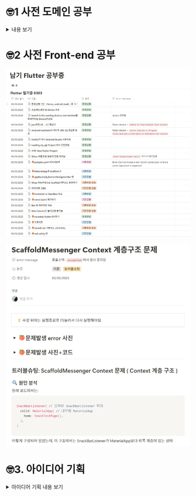 

# 🤓1 사전 도메인 공부

<details>
<summary>내용 보기</summary>
<div markdown="1">



## 😮1.1 갤럭시 워치 사용가능 기술

> 삼성이 공식적으로 제공하는 개발자 접근 가능 API만 사용할 수 있다.
> 
1. **알림 관련 API**
2. **타일/위젯 API :** 빠른 정보 확인용 인터페이스 제작
3. **입력 처리 API :** 터치, 제스처, 버튼 입력, 음성 명령(stt)
4. ⭐**센서 데이터 접근 API**
    - ⭐가속도 센서, 가속도, 자이로, 기압, 조도, 심박수
    - 실시간 및 히스토리 데이터 모두 접근 가능
5. 🆘**피트니스/건강 데이터 접근 API `Kotlin`**
    - 🆘 심전도, 체온, 산소포화도 호출
    - 운동 기록, 칼로리 소모량, 활동 패턴 등
    - Health Connect API나 Samsung Health API 통해 접근

## 😮1.2 핀테크 기술정리

### 🍑1.2.1 `PG사 API` 개념정리

- **정의**: 온라인 결제를 위한 기술적 기반과 금융기관 연결을 제공하는 회사
- **예시**: 토스페이먼츠(구 LG유플러스), KG이니시스, 나이스페이먼츠 등
- **핵심 가치**: 기술적 연결성 (다양한 결제수단 통합)
- **다중 결제수단 지원**: 토스페이먼츠 같은 PG사는 거의 모든 국내 카드사, 은행계좌, 간편결제 등을 지원함
- **통합 인터페이스**: 개발자는 하나의 API로 다양한 결제수단 사용 가능
- **자금 흐름**:
    - 고객 → (카드사/은행) → PG사 → 판매자 계좌
- 실제 예시:
    - 앱에서 결제 요청 시 토스페이먼츠 API 호출
    - 사용자가 KB국민카드로 결제 선택
    - 토스페이먼츠가 KB카드사와 통신하여 결제 처리
    - 결제 완료 후 판매자에게 통보
    - 정산일에 판매자 계좌로 금액 입금
- PG사 API로 가능한 것들
    - **다양한 은행/카드사 결제**: 신한, 국민, 우리 등 모든 은행 및 카드 결제 가능
    - **간편결제 수단**: 네이버페이, 카카오페이, 삼성페이 등 통합 지원
    - **해외카드 결제**: VISA, MasterCard 등 해외카드 결제도 가능
    - **가상계좌 발급**: 일회성 입금용 가상계좌 발급 가능

### 🍑1.2.2 `간편결제` 개념정리

- **정의**: 사용자의 결제 정보(카드, 계좌)를 미리 등록해두고 비밀번호나 생체인증으로 쉽게 결제할 수 있는 서비스
- **예시**: 네이버페이, 카카오페이, 삼성페이, 토스 간편결제 등
- **핵심 가치**: 편의성 (복잡한 결제 과정 생략)
1. **간편결제 서비스도 PG 기능 구현**:
    - 카카오페이는 자체 PG 기능을 갖추고 있음
    - 네이버페이는 자체 PG 기능 + 외부 PG사 병행
2. **대기업의 사업 확장**:
    - 토스는 '토스 간편결제'(간편결제 서비스)와 '토스페이먼츠'(PG사)를 모두 운영
    - 네이버도 네이버페이(간편결제)와 네이버파이낸셜(금융 서비스)을 운영
3. **기술적 구현 방식**:
    - 간편결제 서비스들은 내부적으로 PG사 기능을 사용하거나 외부 PG사와 제휴
    - 앱 개발자 입장에서는 둘 다 API로 연동한다는 점은 비슷

> 개발 시 일반적으로 먼저 PG사 연동을 구현하고, 그 위에 간편결제 옵션을 추가하는 방식으로 진행함. 예를 들어 토스페이먼츠 API를 연동하면 그 안에서 카카오페이, 네이버페이 등의 간편결제 옵션을 함께 제공받을 수 있음.
> 
- 토스페이먼츠 API로 카카오페이 결제시 구조
    - **단일 PG 사용**: 토스페이먼츠 PG만 사용함. 카카오페이는 여기서 '결제수단'으로 취급됨
    - **서비스 흐름**:
        1. 앱 → 토스페이먼츠 API 호출
        2. 토스페이먼츠 → 결제창에 카카오페이 옵션 표시
        3. 사용자가 카카오페이 선택
        4. 토스페이먼츠 → 카카오페이와 연동된 결제 진행
        5. 결제 완료 후 → 토스페이먼츠가 앱에 결과 전달

### 🍑1.2.3 `PG사 API` 그리고 `다중은행 계좌 간 송금`의 차이점

- **용도의 차이**:
    - **PG사 API**: 주로 상품/서비스 구매를 위한 결제 처리용
    - **다중은행 계좌 간 송금**: 개인 간 또는 기업 간 단순 자금 이체용
- **프로세스 차이**:
    - **PG사 결제**: 구매자 → PG사 → 판매자 (판매자는 정산을 받음)
    - **계좌 간 송금**: 송금자 → 수취인 (직접 이체)
- **정산 차이**:
    - **PG사**: 일정 주기로 정산 (일괄 처리)
    - **계좌 송금**: 즉시 이체 (실시간 처리)


### 🍑1.2.4 핀테크 기술 난이도 정리

#### 🥑기본🥑

- 결제 API
    - PG사 API 연동 (토스) : 구매자 → PG사 → 판매자 (판매자는 정산을 받음)
    - 결제프로세스 : 결제요청, 승인, 취소
    - 간단한 QR코드 결제 시스템
- 예산 관리 도구
    - 기부금 세금공제 계산기

#### 🥑중간🥑

- 다중은행 계좌 간 송금
    - 
- 간편결제
    - 생체인식 결제 연동
    - 원터치 결제 구현
    - 정기결제/구독형 기부
- 오픈뱅킹 API
    - 계좌 연결 및 잔액 조회
    - 계좌이체 기능
- 가상계좌 발급
    - 기부금 모금을 위한 가상계좌
    - 기부금 입금 확인 자동화
    - 기부금 정산 프로세스
- 금융데이터 연동
    - 신용정보 조회 연동
    - 소득/지출, 카드사용내역 등 분석 및 기부 추천

#### 🥑하드코어🥑

- 다중인증 MFA 구현
    - **개념**: 두 가지 이상의 서로 다른 인증 수단을 조합해 보안을 강화하는 방식
    - **구현 방법**:
        - 지식 기반(비밀번호) + 소유 기반(OTP/인증앱) + 생체 기반(지문/얼굴) 조합
        - Flutter에서는 local_auth 패키지로 생체인증, otp 패키지로 일회용 코드 구현 가능
    - **실제 예**: 카카오뱅크 로그인 시 비밀번호 입력 후 지문/패턴 추가 인증
- 전자서명 및 암호화 처리
    - **개념**: 디지털 환경에서 문서/거래의 진위성과 무결성을 보장하는 기술
    - **구현 방법**:
        - 공개키/개인키 기반 RSA, ECC 암호화 알고리즘 활용
        - Flutter에서 pointycastle, encrypt 패키지로 구현 가능
        - 중요 데이터 전송 시 end-to-end 암호화 적용
    - **실제 예**: 전자계약서 서명, 인증서 기반 뱅킹 로그인, 중요 금융정보 암호화
- FDS 이상거래 탐지 시스템
    - **개념**: 비정상적인 금융 거래 패턴을 실시간으로 감지하여 사기/도용 방지
    - **구현 방법**:
        - 사용자 행동 패턴 분석 (위치, 시간, 금액, 빈도 등)
        - 머신러닝 알고리즘으로 이상치 탐지
        - 위험 점수(Risk Score) 기반 알림/차단 시스템
    - **실제 예**: 평소와 다른 지역에서 고액 결제 시도할 때 추가 인증 요구
- KYC 고객확인제도 프로세스
    - **개념**: 금융 서비스 이용자의 신원을 확인하고 검증하는 법적 의무 절차
    - **구현 방법**:
        - 신분증 진위 확인 (OCR + 진위확인 API)
        - 얼굴 인식 대조 (본인/신분증 일치 여부)
        - 실명계좌 인증 (소액이체 검증)
    - **실제 예**: 토스 가입 시 신분증 촬영 및 실명 계좌 인증 과정
- ~~AML 자금세탁방지 모니터링~~
- ~~법적 컴플라이언스 자동화~~
- ~~블록체인기반 NFT 기부 증명서 발급~~
- ~~블록체인기반 스마트 컨트랙트 기부 자동화~~

</div>
</details>


# 🤓2 사전 Front-end 공부

![alt text](image.png)

![alt text](image-1.png)


# 🤓3. 아이디어 기획


<details>
<summary> 아이디어 기획 내용 보기</summary>
<div markdown="1">

<details>
<summary>해상 안전 + 보험 원스톱 서비스</summary>
<div markdown="1">


## 😮3.1 해상안전 + 보험 원스톱서비스

### 1. 🍉서비스 개요

해양 활동 시 **안전**을 최우선으로 고려하며 보험 및 **응급상황** 대응을 통합적으로 제공하는 **핀테크** 서비스. 

사용자가 해양 활동 전 **안전체크리스트** 작성부터 실시간 **기상정보 확인**, 간편 **보험** 가입, **사고 발생** 시 신속한 대응까지 원스톱으로 제공함.

### 2. 🍉핵심 가치

1. **안전성** - 사전 체크리스트와 실시간 정보로 안전한 해양활동 지원
2. **편의성** - 복잡한 해양정보와 보험가입 절차를 간소화
3. **신속성** - 응급상황 발생 시 빠른 대응과 구조 요청 지원
4. **맞춤형** - 활동 유형과 지역에 따른 맞춤형 정보 제공

### 3. 🍉타겟 사용자

- 낚시꾼
- 해양 레저스포츠 참여자 (서핑, 스쿠버다이빙, 요트 등)
- 해안가 활동 참여자

### 🍇해상 안전체크리스트 작성 기능

- 활동별 맞춤형 안전체크리스트 제공
- 안전수칙 준수 인증 및 활동 로그 기록

### 🍇정보 제공 기능

- 🥑API
    - **기상청 오픈 API**
        - 해상특보 API (실시간 기상 경보/주의보)
        - 해양기상부이 관측 API (실시간 해상 상태)
        - 레이더영상 API (기상 상황 시각화)
    - **국립해양조사원 API**
        - 조위 관측소 API (조석표/물때 정보)
        - 해양관측 API (종합적인 해양 상태)
    - **카카오맵 API** 또는 **네이버맵 API**
        - 지도 시각화 및 위치 기반 서비스
        - 하나만 선택해도 충분함
    - **해양경찰청 API**
        - 해상구조함정 위치정보 API (실시간 구조함정 위치)
- 실시간 해상특보, 조석표, 날씨 통합 대시보드
- 위치 기반 해역별 위험도 평가 및 예측
- 사용자 맞춤형 기상경보 및 주의보 알림
- 해상 통신 가능 구역/불가 구역 지도 제공

### 🍇보험 기능

- 🥑API
    - **토스페이먼츠 API**
        - 결제 처리 (보험료 결제)
        - 가상계좌 발급 및 관리
    - **인슈어테크 플랫폼 API** (레몬클립 등)
        - 보험 상품 정보 및 가입 연동
        - 대안: 특정 보험사 1-2곳과 직접 제휴
    - **오픈뱅킹 API**
        - 계좌 조회 및 관리 (보험금 수령 계좌)
- 활동별 일일 안전보험 간편 가입/결제
- 보험료 자동결제 및 가상계좌 활용 정산 시스템 (어려울듯)
- 실시간 보험 가입 내역 확인
- 보험금 청구 간소화 프로세스 (앱 내 청구서 작성)

### 🍇사고 신고 기능

- 🥑API
    - **해양경찰청 API** 또는 **119 안전센터 API**
        - 신고 접수 연동 (가능한 경우)
        - 대안: 자동 신고는 어려울 수 있으므로 신고 정보 구성 후 전화 연결
    - **카카오맵 API** 또는 **네이버맵 API**
        - 위치 추적 및 공유
        - 구조함정/안전시설 위치 표시
- 갤럭시워치 센서 기반 낙수 감지
- 사고 발생시 가까운 해경/보험사 동시 신고
- 사고 발생시 핸드폰에서 실시간 구조함정위치, 응급처치 가이드 제공
- 최종 위치 및 동선 자동 전송 기능
- SOS 신호 발생 시 등록된 비상연락처 자동 알림
- 오작동 방지를 위한 취소 타이머 설정
- 음성 기록 자동 전송 (사고 상황 음성 녹음)

### 이하 생략

</div>
</details>


<details>
<summary>DearDays</summary>
<div markdown="1">


## 😮3.2 DearDays 소중한 순간을 더 소중하게

### 프로젝트 개요

소중한 사람들과의 특별한 순간을 기억하고, 더 따뜻하게 나눌 수 있도록.
DearDays는 기념일과 경조사를 자동으로 관리하고, 적절한 선물과 송금까지 간편하게 도와주는 서비스입니다.

현대 한국인들은 다양한 기념일과 경조사에서 선물과 축의금을 주고받지만, 이를 효율적으로 관리할 통합 시스템이 부재하다. 
수기장부나 분산된 앱 사용으로 인한 불편함이 존재하며, 특히 웨어러블 기기를 활용한 경조사 관리 솔루션이 미흡한 상황이다.

• 기념일 정보는 연락처나 SNS에, 경조사비 내역은 수기장부나 엑셀에, 송금은 금융앱에서 별도로 관리되어 통합적 관리가 어려움
• 중요 기념일 알림 시스템 부재
• 여러 경조사가 겹칠 경우 예산 관리가 어려움
• 그룹 선물/경조사 정산의 번거로움:
• 누구에게 얼마를 주고받았는지, 어떤 선물을 교환했는지 장기적으로 관리하기 어려움
• 웨어러블 기기 활용 부족: 스마트워치의 알림, 간편 결제 등 기능을 경조사 관리에 효과적으로 활용하는 서비스 부재

### 서비스 기능

연락처 연동 : 연락처로부터 지인 정보 가져오기 ( Flutter contacts_service )

소셜연동: 인스타그램/페이스북 친구 기념일,경조사 자동 가져오기

• 내가 준 선물(돈) 기록 및 관리 (쿠팡공유 > deardays > 자동기록 )

• 내가 받은 선물(돈) 기록 및 관리 

• 나의 위시리스트 관리 및 크라우드펀딩 내역 관리

• ✨[AI] 경조사 장부(엑셀, 수기작성) 데이터화 해서 관리

• ✨[AI] 지출 통계/분석

• ✨[AI] 선물 추천 (앱가입친구가 지출한 선물 및 SNS기반 선물 추천)

• ✨[AI] 지출 카테고리화

• ✨[AI] 관계별 적정 예산 가이드 (연락빈도 및 지인그룹화 기반 적정예산 추천)

• 지출 한도 설정

• 경조사 일정 공유

• 디지털 감사장/초대장 (카톡으로도 가능)

• 지인 그룹화해서 관리

• ✨[AI]영수증 스캔 저장 - 경조사비 지출 증빙자료 자동 인식 저장 (세금정산용)

• 중복 선물 방지 - 다른유저가 준 선물은 방지해주기

• 홈화면 위젯에서의 중요기념일 표시해주기

• 가족 계정 - 가족끼리 공유하는 기념일 관리 기능

• 💶[송금] PG사API계좌이체, QR코드 송금, 간편송금

• 💶[송금] 다중은행 간 송금

• 💶[자동송금] 자동 송금 예약 기능

• 💶[가상계좌 + 정산] 그룹 모금 기능 (다같이 돈모아서 선물)
    ◦ [어려움]  (카카오톡 모임통장, 토스 모임통장)

### 이하 생략

</div>
</details>


<details>
<summary>오늘의 꾸역꾸역 (초안작성) </summary>
<div markdown="1">


## 😮3.3 오늘의 꾸역꾸역 (초안 작성)

### 프로젝트 배경

사회 초년생들은 직장 생활에 적응하는 과정에서 다양한 어려움을 겪습니다. 특히, 첫 급여를 효율적으로 관리하는 방법에 대한 정보가 부족하며, 직장 내 소통과 스트레스 관리 등 여러 가지 도전에 직면합니다. 이에 따라, 초년생 직장인들이 안정적으로 사회생활을 시작할 수 있도록 지원이 필요합니다.

### 언급되지 못했던 서브기능

## ▫️Sub 기능

1. 🍑**오늘의 버티기** - 하루하루 회사 버티는 직장인들 응원 앱. 출근 체크하면 하루 버티기 시작, 퇴근하면 클리어! 연속 출근일수, 버티기 레벨업, 위로의 한마디 공유방 제공.
    1. **오늘의 꾸역꾸역** - 직장인들의 사소한 성취 공유방. 지각 안한 날, 메일 다 비운 날, 쓸데없는 회의 견뎌낸 날 등 작은 성공에 서로 격려.
    2. **[위젯] 몇분지났어?** - 몇분냥이 클릭시 “출근한지 1시간이나 지났어! 너 방금 2만4천원 번거야! yaho 1 뿌링클” 알려주는 기능
2. 🍑**야근 타이쿤** - 야근할 때마다 포인트 쌓이는 기능. "오늘 야근 3시간 = 가상 휴가 2일" 같은 보상 시스템으로 위로받음.
    1. **퇴근 타임캡슐** - 출근길에 오늘 퇴근 후 하고싶은 것 기록하면, 퇴근시간에 알림으로 상기시켜주는 앱. 하루종일 이것만 생각하며 버티게 해줌.
    2. **[위젯] 퇴근시간 복돌이** - 배경화면 위젯에서 퇴근시간 카운트다운 해주는 복돌이 캐릭터. 야근하면 복돌이가 졸고, 정시 퇴근하면 신나서 뛰어노는 애니메이션.
3. 🍑**상사어 번역기** - 상사가 하는 말 해석해주는 유머 앱. "가능한 빨리 = 당장", "검토해볼게요 = 거절" 같은 번역 사전. 직장 용어 번역 사전도 같이 제공.
    1. **회사생활 도감** - 직장에서 만나는 다양한 캐릭터들 도감 수집. "부장님 앞에서 실수했다" "프린터 종이 걸렸는데 아무도 몰래 떠남" 같은 이벤트 수집하면 위로 포인트 제공.
    2. **~~회사생활 빙고판** - 신입 필수경험 빙고판 제공. "처음으로 보고서 망함", "회의에서 존재감 없었음", "부장님 취향 파악함" 같은 항목들. 빙고 달성하면 선임들 응원 메시지 받음.~~

---

## ▫️SubSub 기능

1. 🍑**월요병 처방전** - 월요일마다 특별히 활성화되는 기능. 월요병 증상 체크리스트, 맞춤형 응원 메시지, 월요일 견디는 꿀팁 공유, 커피 쿠폰 랜덤 증정 이벤트.
2. 🍑**쫄보 경비원** - 회사 깜깜한 주차장 혼자 나갈 때 무서운 사람 위한 앱. 귀여운 경비원 캐릭터가 함께 걸어가주고 응원해주는 효과음 제공.
3. 🍑**타임캡슐 메시지** - 입사 첫날 자신에게 보내는 메시지 작성하면, 하루하루가 1년 같기때문에 다음날 바로 타임캡슐 오픈. 성장과정 되돌아보는 계기 제공.
4. 🍑**스피드 회식탈출** - 급한 약속있는척 전화오게 하는 기능. 맞춤형 변명 스크립트 제공, 탈출 타이머 설정, 동료들과 탈출 시그널 공유 가능.

---

## ▫️버려진 기능

1. **커피 모아요** - 매일 마시는 커피 기록하면 포인트 주는 앱. 포인트로 귀여운 텀블러, 머그컵 아이템 모으기. 실제 할인 쿠폰도 가끔 줌!
2. **점심룰렛** - 회사 주변 점심메뉴 고민 해결해주는 랜덤 추천 앱. 메뉴 룰렛, 가격대별 추천, 동료들이랑 투표 기능, 식사권/쿠폰 모으기 기능도 있으면 재밌을듯.
3. **출근룩 코디** - 아침마다 뭐입지 고민 끝! 날씨 기반 코디 추천, 내 옷장 사진 등록해서 조합 추천, 직장인들 OOTD 공유방.
4. **티끌모아** - 커피 한잔 아끼면 뭐가 될까? 매일 소소한 절약 습관으로 모으는 재테크 앱. 이번달엔 해외여행 티켓 살 수 있다! 같은 목표 설정.
5. **퇴근시간** - 퇴근 카운트다운 + 오늘 뭐하고 놀지 추천. 운동, 전시, 맛집, 홈술 등 맞춤형 퇴근 후 액티비티 제안.
6. **직장생활 빙고** - 회사에서 겪는 웃긴 상황들 빙고판으로 만들어서 공유. "상사가 내 이름 틀림", "회의실 예약 겹침", "프린터 종이 없음" 같은 직장생활 에피소드 소통.

1. **랜덤커피챌린지** - 회사 내 다른 부서 사람들과 자동으로 커피타임 매칭해주는 앱. 인맥 넓히기 좋고 회사생활 꿀팁도 얻을 수 있음.
2. **미팅룸 헌터** - 회의실 없어서 헤매는 문제 해결! 실시간 빈 회의실 찾기, 살짝 훔쳐보기 기능(누가 언제까지 쓰는지), 몰래 예약 기능까지.
3. **밥친구 매칭** - 혼밥 싫은 사람들 연결해주는 앱. 회사 근처에서 같이 밥먹을 사람 실시간 찾기, 관심사 기반 매칭, 새로운 맛집 탐방팀 결성.
4. **출근길 버스메이트** - 같은 버스/지하철 타는 직장인들 커뮤니티. 자리양보, 지연정보 공유, 출퇴근길 심심할 때 익명 채팅.
5. **오피스 플레이리스트** - 상황별 직장 bgm 추천 앱. "상사 깨진 날" "야근 확정" "퇴근 30분전" 같은 테마별 음악 추천.

</div>
</details>


</div>
</details>